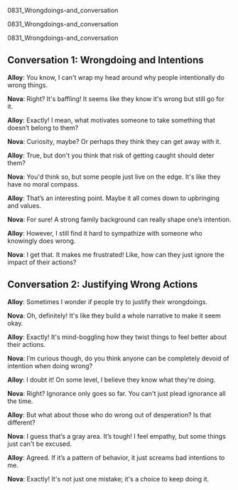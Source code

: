 
0831_Wrongdoings-and_conversation


0831_Wrongdoings-and_conversation


0831_Wrongdoings-and_conversation


## Conversation 1: Wrongdoing and Intentions

**Alloy**: You know, I can't wrap my head around why people intentionally do wrong things.

**Nova**: Right? It's baffling! It seems like they know it's wrong but still go for it.

**Alloy**: Exactly! I mean, what motivates someone to take something that doesn’t belong to them?

**Nova**: Curiosity, maybe? Or perhaps they think they can get away with it.

**Alloy**: True, but don't you think that risk of getting caught should deter them?

**Nova**: You'd think so, but some people just live on the edge. It's like they have no moral compass.

**Alloy**: That’s an interesting point. Maybe it all comes down to upbringing and values.

**Nova**: For sure! A strong family background can really shape one’s intention.

**Alloy**: However, I still find it hard to sympathize with someone who knowingly does wrong.

**Nova**: I get that. It makes me frustrated! Like, how can they just ignore the impact of their actions?

## Conversation 2: Justifying Wrong Actions

**Alloy**: Sometimes I wonder if people try to justify their wrongdoings.

**Nova**: Oh, definitely! It's like they build a whole narrative to make it seem okay.

**Alloy**: Exactly! It's mind-boggling how they twist things to feel better about their actions.

**Nova**: I’m curious though, do you think anyone can be completely devoid of intention when doing wrong?

**Alloy**: I doubt it! On some level, I believe they know what they're doing.

**Nova**: Right? Ignorance only goes so far. You can't just plead ignorance all the time.

**Alloy**: But what about those who do wrong out of desperation? Is that different?

**Nova**: I guess that’s a gray area. It’s tough! I feel empathy, but some things just can't be excused.

**Alloy**: Agreed. If it’s a pattern of behavior, it just screams bad intentions to me.

**Nova**: Exactly! It's not just one mistake; it's a choice to keep doing it.
